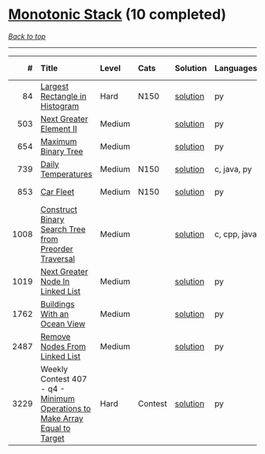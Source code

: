 # [Monotonic Stack](<https://leetcode.com/tag/Monotonic-Stack/>) (10 completed)

*[Back to top](<../../README.md>)*

------

|    # | Title                                                                                                                                                          | Level   | Cats    | Solution                                                                        | Languages    | Date Complete   |
|-----:|:---------------------------------------------------------------------------------------------------------------------------------------------------------------|:--------|:--------|:--------------------------------------------------------------------------------|:-------------|:----------------|
|   84 | [Largest Rectangle in Histogram](<https://leetcode.com/problems/largest-rectangle-in-histogram>)                                                               | Hard    | N150    | [solution](<../_84. Largest Rectangle in Histogram.md>)                         | py           | Jun 11, 2024    |
|  503 | [Next Greater Element II](<https://leetcode.com/problems/next-greater-element-ii>)                                                                             | Medium  |         | [solution](<../_503. Next Greater Element II.md>)                               | py           | Jul 05, 2024    |
|  654 | [Maximum Binary Tree](<https://leetcode.com/problems/maximum-binary-tree>)                                                                                     | Medium  |         | [solution](<../_654. Maximum Binary Tree.md>)                                   | py           | Jun 12, 2024    |
|  739 | [Daily Temperatures](<https://leetcode.com/problems/daily-temperatures>)                                                                                       | Medium  | N150    | [solution](<../_739. Daily Temperatures.md>)                                    | c, java, py  | Jun 13, 2024    |
|  853 | [Car Fleet](<https://leetcode.com/problems/car-fleet>)                                                                                                         | Medium  | N150    | [solution](<../_853. Car Fleet.md>)                                             | py           | Jun 14, 2024    |
| 1008 | [Construct Binary Search Tree from Preorder Traversal](<https://leetcode.com/problems/construct-binary-search-tree-from-preorder-traversal>)                   | Medium  |         | [solution](<../_1008. Construct Binary Search Tree from Preorder Traversal.md>) | c, cpp, java | Jun 27, 2024    |
| 1019 | [Next Greater Node In Linked List](<https://leetcode.com/problems/next-greater-node-in-linked-list>)                                                           | Medium  |         | [solution](<../_1019. Next Greater Node In Linked List.md>)                     | py           | Jun 22, 2024    |
| 1762 | [Buildings With an Ocean View](<https://leetcode.com/problems/buildings-with-an-ocean-view>)                                                                   | Medium  |         | [solution](<../_1762. Buildings With an Ocean View.md>)                         | py           | Jun 10, 2024    |
| 2487 | [Remove Nodes From Linked List](<https://leetcode.com/problems/remove-nodes-from-linked-list>)                                                                 | Medium  |         | [solution](<../_2487. Remove Nodes From Linked List.md>)                        | py           | Jun 12, 2024    |
| 3229 | Weekly Contest 407 - q4 - [Minimum Operations to Make Array Equal to Target](<https://leetcode.com/problems/minimum-operations-to-make-array-equal-to-target>) | Hard    | Contest | [solution](<../_3229. Minimum Operations to Make Array Equal to Target.md>)     | py           | Jul 21, 2024    |